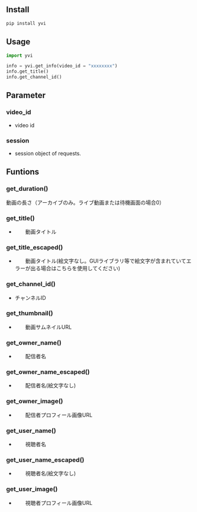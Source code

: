 ## Install
```bash
pip install yvi
```

## Usage
```python
import yvi

info = yvi.get_info(video_id = "xxxxxxxx")
info.get_title()
info.get_channel_id()
```
## Parameter
### video_id

- video id

### session

- session object of requests.

## Funtions
###    get_duration()
動画の長さ（アーカイブのみ。ライブ動画または待機画面の場合0）

###    get_title()
- 　　動画タイトル

###    get_title_escaped()
- 　　動画タイトル(絵文字なし。GUIライブラリ等で絵文字が含まれていてエラーが出る場合はこちらを使用してください)

###    get_channel_id()
- チャンネルID

###    get_thumbnail()
- 　　動画サムネイルURL

###    get_owner_name()
- 　　配信者名

###    get_owner_name_escaped()
- 　　配信者名(絵文字なし)

###    get_owner_image()
- 　　配信者プロフィール画像URL

###    get_user_name()
- 　　視聴者名

###    get_user_name_escaped()
- 　　視聴者名(絵文字なし)

###    get_user_image()
- 　　視聴者プロフィール画像URL
